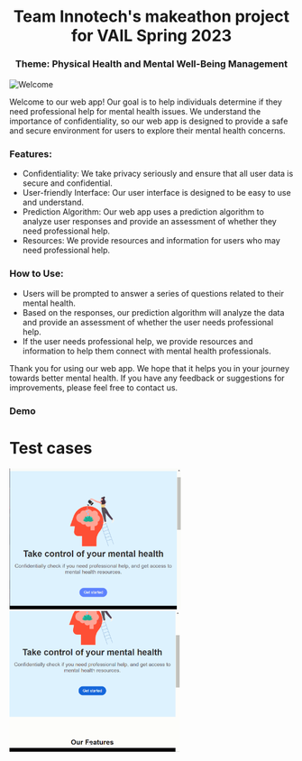 <h1 align="center">Team Innotech's makeathon project for VAIL Spring 2023 </h1>
<h3 align="center">Theme: Physical Health and Mental Well-Being Management</h3>

<img align="center" src="https://media.giphy.com/media/xT9IgG50Fb7Mi0prBC/giphy.gif" alt="Welcome">


Welcome to our web app! Our goal is to help individuals determine if they need professional help for mental health issues. We understand the importance of confidentiality, so our web app is designed to provide a safe and secure environment for users to explore their mental health concerns.

### Features:

* Confidentiality: We take privacy seriously and ensure that all user data is secure and confidential.
* User-friendly Interface: Our user interface is designed to be easy to use and understand.
* Prediction Algorithm: Our web app uses a prediction algorithm to analyze user responses and provide an assessment of whether they need professional help.
* Resources: We provide resources and information for users who may need professional help.

### How to Use:

* Users will be prompted to answer a series of questions related to their mental health.
* Based on the responses, our prediction algorithm will analyze the data and provide an assessment of whether the user needs professional help.
* If the user needs professional help, we provide resources and information to help them connect with mental health professionals.


Thank you for using our web app. We hope that it helps you in your journey towards better mental health. If you have any feedback or suggestions for improvements, please feel free to contact us.

### Demo

# Test cases
<img src='MLyes.gif' title='Video Walkthrough' width='' alt='Video Walkthrough' width="70" height="250" /><img src='MLno.gif' title='Video Walkthrough' width='' alt='Video Walkthrough' width="70" height="250" />

